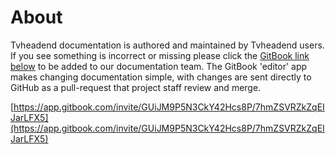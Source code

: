 # About

Tvheadend documentation is authored and maintained by Tvheadend users. If you see something is incorrect or missing please click the [GitBook link below](https://app.gitbook.com/invite/GUiJM9P5N3CkY42Hcs8P/7hmZSVRZkZqEIJarLFX5) to be added to our documentation team. The GitBook 'editor' app makes changing documentation simple, with changes are sent directly to GitHub as a pull-request that project staff review and merge.

[https://app.gitbook.com/invite/GUiJM9P5N3CkY42Hcs8P/7hmZSVRZkZqEIJarLFX5](https://app.gitbook.com/invite/GUiJM9P5N3CkY42Hcs8P/7hmZSVRZkZqEIJarLFX5)
